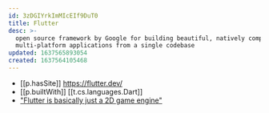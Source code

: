 ```yaml
---
id: 3zDGIYrkImMIcEIf9DuT0
title: Flutter
desc: >-
  open source framework by Google for building beautiful, natively compiled,
  multi-platform applications from a single codebase
updated: 1637565893054
created: 1637564105468
---
```




- [[p.hasSite]] https://flutter.dev/
- [[p.builtWith]] [[t.cs.languages.Dart]]
- ["Flutter is basically just a 2D game engine"](https://medium.com/codex/stop-trying-to-make-flutter-web-happen-its-not-going-to-happen-a29f805df504)
